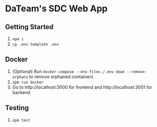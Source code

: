 # DaTeam's SDC Web App

## Getting Started

1. `npm i`
2. `cp .env.template .env`

## Docker

1. (Optional) Run `docker-compose --env-file=./.env down --remove-orphans` to remove orphaned containers
2. `npm run docker`
3. Go to http://localhost:3000 for frontend and http://localhost:3001 for backend


## Testing

1. `npm test`